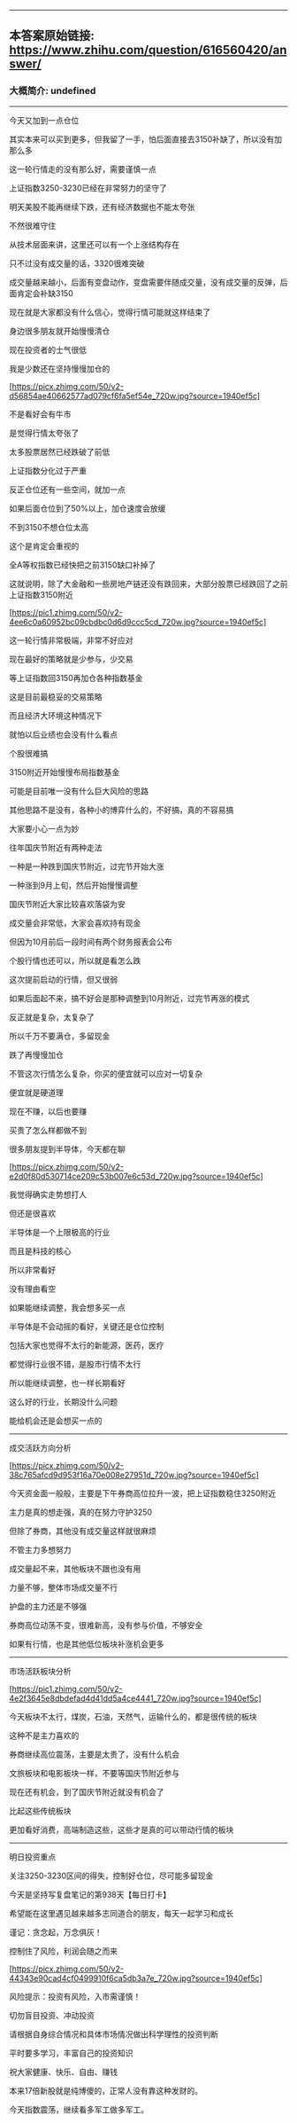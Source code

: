----------------------------------------
## 本答案原始链接: https://www.zhihu.com/question/616560420/answer/
### 大概简介: undefined
----------------------------------------
今天又加到一点仓位

其实本来可以买到更多，但我留了一手，怕后面直接去3150补缺了，所以没有加那么多

这一轮行情走的没有那么好，需要谨慎一点

上证指数3250-3230已经在非常努力的坚守了

明天美股不能再继续下跌，还有经济数据也不能太夸张

不然很难守住




从技术层面来讲，这里还可以有一个上涨结构存在

只不过没有成交量的话，3320很难突破

成交量越来越小，后面有变盘动作，变盘需要伴随成交量，没有成交量的反弹，后面肯定会补缺3150

现在就是大家都没有什么信心，觉得行情可能就这样结束了

身边很多朋友就开始慢慢清仓

现在投资者的士气很低

我是少数还在坚持慢慢加仓的

[https://picx.zhimg.com/50/v2-d56854ae40662577ad079cf6fa5ef54e_720w.jpg?source=1940ef5c]

不是看好会有牛市

是觉得行情太夸张了

太多股票居然已经跌破了前低

上证指数分化过于严重

反正仓位还有一些空间，就加一点

如果后面仓位到了50%以上，加仓速度会放缓

不到3150不想仓位太高

这个是肯定会重视的




全A等权指数已经快把之前3150缺口补掉了

这就说明，除了大金融和一些房地产链还没有跌回来，大部分股票已经跌回了之前上证指数3150附近

[https://pic1.zhimg.com/50/v2-4ee6c0a60952bc09cbdbc0d6d9ccc5cd_720w.jpg?source=1940ef5c]

这一轮行情非常极端，非常不好应对

现在最好的策略就是少参与，少交易

等上证指数回3150再加仓各种指数基金

这是目前最稳妥的交易策略

而且经济大环境这种情况下

就怕以后业绩也会没有什么看点

个股很难搞

3150附近开始慢慢布局指数基金

可能是目前唯一没有什么巨大风险的思路

其他思路不是没有，各种小的博弈什么的，不好搞，真的不容易搞

大家要小心一点为妙




往年国庆节附近有两种走法

一种是一种跌到国庆节附近，过完节开始大涨

一种涨到9月上旬，然后开始慢慢调整

国庆节附近大家比较喜欢落袋为安

成交量会非常低，大家会喜欢持有现金

但因为10月前后一段时间有两个财务报表会公布

个股行情也还可以，所以就是看怎么跌

这次提前启动的行情，但又很弱

如果后面起不来，搞不好会是那种调整到10月附近，过完节再涨的模式

反正就是复杂，太复杂了

所以千万不要满仓，多留现金

跌了再慢慢加仓

不管这次行情怎么复杂，你买的便宜就可以应对一切复杂

便宜就是硬道理

现在不赚，以后也要赚

买贵了怎么样都做不到




很多朋友提到半导体，今天都在聊

[https://picx.zhimg.com/50/v2-e2d0f80d530714ce209c53b007e6c53d_720w.jpg?source=1940ef5c]

我觉得确实走势想打人

但还是很喜欢

半导体是一个上限极高的行业

而且是科技的核心

所以非常看好

没有理由看空

如果能继续调整，我会想多买一点

半导体是不会动摇的看好，关键还是仓位控制

包括大家也觉得不太行的新能源，医药，医疗

都觉得行业很不错，是股市行情不太行

所以能继续调整，也一样长期看好

这么好的行业，长期没什么问题

能给机会还是会想买一点的

----------------------------------------

成交活跃方向分析

[https://picx.zhimg.com/50/v2-38c765afcd9d953f16a70e008e27951d_720w.jpg?source=1940ef5c]

今天资金面一般般，主要是下午券商高位拉升一波，把上证指数稳住3250附近

主力是真的想走强，真的在努力守护3250

但除了券商，其他没有成交量这样就很麻烦

不管主力多想努力

成交量起不来，其他板块不跟也没有用

力量不够，整体市场成交量不行

护盘的主力还是不够强

券商高位动荡不变，很难新高，没有参与价值，不够安全

如果有行情，也是其他低位板块补涨机会更多

----------------------------------------

市场活跃板块分析

[https://pic1.zhimg.com/50/v2-4e2f3645e8dbdefad4d41dd5a4ce4441_720w.jpg?source=1940ef5c]

今天板块不太行，煤炭，石油，天然气，运输什么的，都是很传统的板块

这种不是主力喜欢的

券商继续高位震荡，主要是太贵了，没有什么机会

文旅板块和电影板块一样，不要等国庆节附近参与

现在还有机会，到了国庆节附近就没有机会了

比起这些传统板块

更加看好消费，高端制造这些，这些才是真的可以带动行情的板块

----------------------------------------

明日投资重点

关注3250-3230区间的得失，控制好仓位，尽可能多留现金




今天是坚持写复盘笔记的第938天【每日打卡】

希望能在这里遇见越来越多志同道合的朋友，每天一起学习和成长

谨记：贪念起，万念俱灰！

控制住了风险，利润会随之而来

[https://picx.zhimg.com/50/v2-44343e90cad4cf0499910f6ca5db3a7e_720w.jpg?source=1940ef5c]

风险提示：投资有风险，入市需谨慎！

切勿盲目投资、冲动投资

请根据自身综合情况和具体市场情况做出科学理性的投资判断

平时要多学习，丰富自己的投资知识

祝大家健康、快乐、自由、赚钱

本来17倍新股就是纯博傻的，正常人没有靠这种发财的。

今天指数震荡，继续看多军工做多军工。